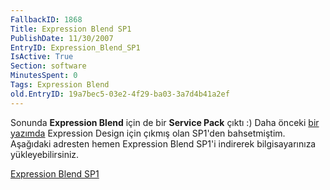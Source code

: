 ```yaml
---
FallbackID: 1868
Title: Expression Blend SP1
PublishDate: 11/30/2007
EntryID: Expression_Blend_SP1
IsActive: True
Section: software
MinutesSpent: 0
Tags: Expression Blend
old.EntryID: 19a7bec5-03e2-4f29-ba03-3a7d4b41a2ef
---
```

Sonunda **Expression Blend** için de bir **Service Pack** çıktı :) Daha
önceki [bir
yazımda](http://daron.yondem.com/tr/post/82d60ae0-644a-42d2-a5a2-42a4f7f1b1eb)
Expression Design için çıkmış olan SP1'den bahsetmiştim. Aşağıdaki
adresten hemen Expression Blend SP1'i indirerek bilgisayarınıza
yükleyebilirsiniz.

[Expression Blend
SP1](http://www.microsoft.com/downloads/details.aspx?FamilyID=a07196d1-971b-4710-99c8-d3d9603ccfcb&DisplayLang=en)



